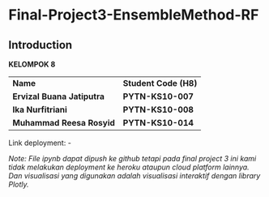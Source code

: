 # Final-Project3-EnsembleMethod-RF
## Introduction
**KELOMPOK 8**
<table>
    <tr>
      <td><b>Name</b></td>
      <td><b>Student Code (H8)</b></td>
    </tr>
    <tr>
      <td><b>Ervizal Buana Jatiputra</b></td>
      <td><b>PYTN-KS10-007</b></td>
    </tr>
    <tr>
      <td><b>Ika Nurfitriani</b></td>
      <td><b>PYTN-KS10-008</b></td>
    </tr>
    <tr>
      <td><b>Muhammad Reesa Rosyid</b></td>
      <td><b>PYTN-KS10-014</b></td>
    </tr>
</table>

Link deployment: -

*Note: File ipynb dapat dipush ke github tetapi pada final project 3 ini kami tidak melakukan deployment ke heroku ataupun cloud platform lainnya. Dan visualisasi yang digunakan adalah visualisasi interaktif dengan library Plotly.*
